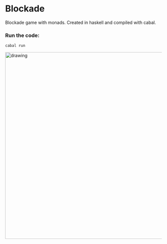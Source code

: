 # Blockade
Blockade game with monads. Created in haskell and compiled with cabal.

### Run the code:

```cabal run```

<img src="blockade.png" alt="drawing" width="600"/>
